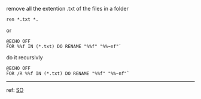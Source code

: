 remove all the extention .txt of the files in a folder
```batch
ren *.txt *.
```
or
```batch
@ECHO OFF
FOR %%f IN (*.txt) DO RENAME "%%f" "%%~nf"`
```

do it recursivly
```batch
@ECHO OFF
FOR /R %%f IN (*.txt) DO RENAME "%%f" "%%~nf"`
```

---
ref: [SO](http://stackoverflow.com/questions/6401928/batch-file-remove-second-file-extension)
